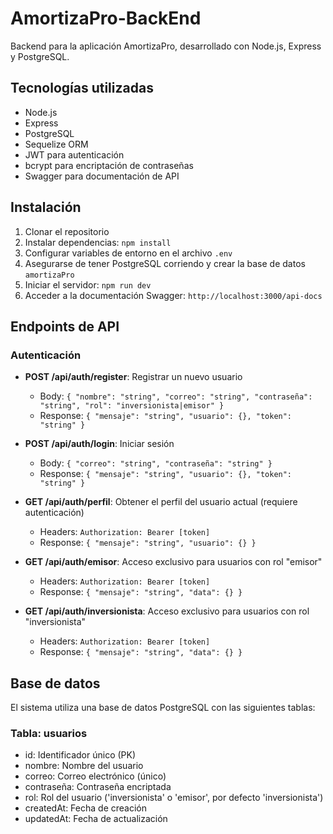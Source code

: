 # AmortizaPro-BackEnd

Backend para la aplicación AmortizaPro, desarrollado con Node.js, Express y PostgreSQL.

## Tecnologías utilizadas

- Node.js
- Express
- PostgreSQL
- Sequelize ORM
- JWT para autenticación
- bcrypt para encriptación de contraseñas
- Swagger para documentación de API

## Instalación

1. Clonar el repositorio
2. Instalar dependencias: `npm install`
3. Configurar variables de entorno en el archivo `.env`
4. Asegurarse de tener PostgreSQL corriendo y crear la base de datos `amortizaPro`
5. Iniciar el servidor: `npm run dev`
6. Acceder a la documentación Swagger: `http://localhost:3000/api-docs`

## Endpoints de API

### Autenticación

- **POST /api/auth/register**: Registrar un nuevo usuario
  - Body: `{ "nombre": "string", "correo": "string", "contraseña": "string", "rol": "inversionista|emisor" }`
  - Response: `{ "mensaje": "string", "usuario": {}, "token": "string" }`

- **POST /api/auth/login**: Iniciar sesión
  - Body: `{ "correo": "string", "contraseña": "string" }`
  - Response: `{ "mensaje": "string", "usuario": {}, "token": "string" }`

- **GET /api/auth/perfil**: Obtener el perfil del usuario actual (requiere autenticación)
  - Headers: `Authorization: Bearer [token]`
  - Response: `{ "mensaje": "string", "usuario": {} }`

- **GET /api/auth/emisor**: Acceso exclusivo para usuarios con rol "emisor"
  - Headers: `Authorization: Bearer [token]`
  - Response: `{ "mensaje": "string", "data": {} }`

- **GET /api/auth/inversionista**: Acceso exclusivo para usuarios con rol "inversionista"
  - Headers: `Authorization: Bearer [token]`
  - Response: `{ "mensaje": "string", "data": {} }`

## Base de datos

El sistema utiliza una base de datos PostgreSQL con las siguientes tablas:

### Tabla: usuarios
- id: Identificador único (PK)
- nombre: Nombre del usuario
- correo: Correo electrónico (único)
- contraseña: Contraseña encriptada
- rol: Rol del usuario ('inversionista' o 'emisor', por defecto 'inversionista')
- createdAt: Fecha de creación
- updatedAt: Fecha de actualización